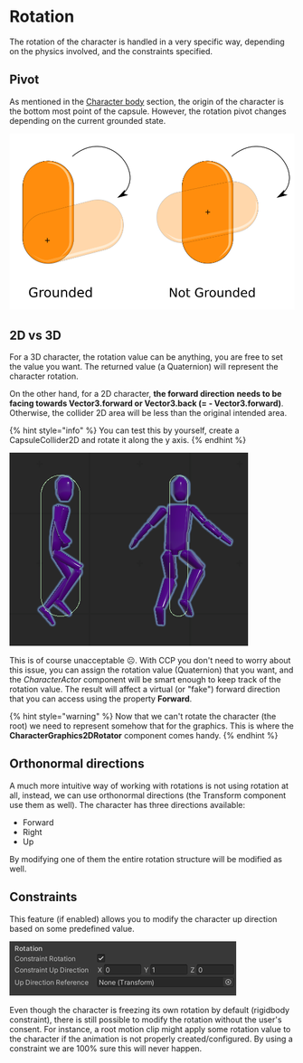 # Rotation

The rotation of the character is handled in a very specific way, depending on the physics involved, and the constraints specified.

## Pivot

As mentioned in the [Character body](../characterbody.md) section, the origin of the character is the bottom most point of the capsule. However, the rotation pivot changes depending on the current grounded state.

![](../../../.gitbook/assets/imagen%20%2869%29.png)

## 2D vs 3D

For a 3D character, the rotation value can be anything, you are free to set the value you want. The returned value \(a Quaternion\) will represent the character rotation.

On the other hand, for a 2D character, **the forward direction** **needs to be facing towards Vector3.forward or Vector3.back \(= - Vector3.forward\)**. Otherwise, the collider 2D area will be less than the original intended area.

{% hint style="info" %}
You can test this by yourself, create a CapsuleCollider2D and rotate it along the y axis.
{% endhint %}

![](../../../.gitbook/assets/imagen%20%2864%29.png)

This is of course unacceptable ☹. With CCP you don't need to worry about this issue, you can assign the rotation value \(Quaternion\) that you want, and the _CharacterActor_ component will be smart enough to keep track of the rotation value. The result will affect a virtual \(or "fake"\) forward direction that you can access using the property **Forward**.

{% hint style="warning" %}
Now that we can't rotate the character \(the root\) we need to represent somehow that for the graphics. This is where the **CharacterGraphics2DRotator** component comes handy.
{% endhint %}

## Orthonormal directions

A much more intuitive way of working with rotations is not using rotation at all, instead, we can use orthonormal directions \(the Transform component use them as well\). The character has three directions available:

* Forward
* Right
* Up

By modifying one of them the entire rotation structure will be modified as well.

## Constraints

This feature \(if enabled\) allows you to modify the character up direction based on some predefined value.

![](../../../.gitbook/assets/imagen%20%2855%29.png)

Even though the character is freezing its own rotation by default \(rigidbody constraint\), there is still possible to modify the rotation without the user's consent. For instance, a root motion clip might apply some rotation value to the character if the animation is not properly created/configured. By using a constraint we are 100% sure this will never happen.

